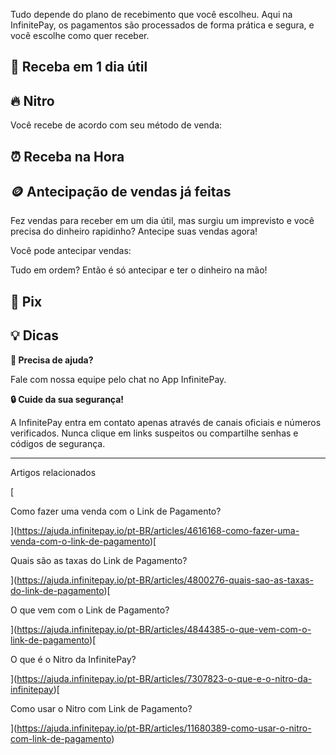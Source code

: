Tudo depende do plano de recebimento que você escolheu. Aqui na InfinitePay, os pagamentos são processados de forma prática e segura, e você escolhe como quer receber.

## **📅 Receba em 1 dia útil**

## **🔥 Nitro**

Você recebe de acordo com seu método de venda:

## **⏰ Receba na Hora**

## **🪙 Antecipação de vendas já feitas**

Fez vendas para receber em um dia útil, mas surgiu um imprevisto e você precisa do dinheiro rapidinho? Antecipe suas vendas agora!

Você pode antecipar vendas:

Tudo em ordem? Então é só antecipar e ter o dinheiro na mão!

## **💸 Pix**

## **💡 Dicas**

**🔔 Precisa de ajuda?**

Fale com nossa equipe pelo chat no App InfinitePay.

**🔒 Cuide da sua segurança!**

A InfinitePay entra em contato apenas através de canais oficiais e números verificados. Nunca clique em links suspeitos ou compartilhe senhas e códigos de segurança.

___

Artigos relacionados

[

Como fazer uma venda com o Link de Pagamento?

](https://ajuda.infinitepay.io/pt-BR/articles/4616168-como-fazer-uma-venda-com-o-link-de-pagamento)[

Quais são as taxas do Link de Pagamento?

](https://ajuda.infinitepay.io/pt-BR/articles/4800276-quais-sao-as-taxas-do-link-de-pagamento)[

O que vem com o Link de Pagamento?

](https://ajuda.infinitepay.io/pt-BR/articles/4844385-o-que-vem-com-o-link-de-pagamento)[

O que é o Nitro da InfinitePay?

](https://ajuda.infinitepay.io/pt-BR/articles/7307823-o-que-e-o-nitro-da-infinitepay)[

Como usar o Nitro com Link de Pagamento?

](https://ajuda.infinitepay.io/pt-BR/articles/11680389-como-usar-o-nitro-com-link-de-pagamento)